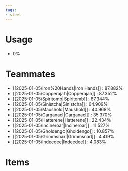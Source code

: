```yaml
---
tags:
- steel
---
```

# Usage
- 0%
# Teammates
- [[2025-01-05/Iron%20Hands|Iron Hands]] : 87.882%
- [[2025-01-05/Copperajah|Copperajah]] : 87.352%
- [[2025-01-05/Spiritomb|Spiritomb]] : 87.344%
- [[2025-01-05/Sinistcha|Sinistcha]] : 64.909%
- [[2025-01-05/Maushold|Maushold]] : 40.968%
- [[2025-01-05/Garganacl|Garganacl]] : 35.370%
- [[2025-01-05/Hatterene|Hatterene]] : 22.434%
- [[2025-01-05/Incineroar|Incineroar]] : 11.527%
- [[2025-01-05/Gholdengo|Gholdengo]] : 10.857%
- [[2025-01-05/Grimmsnarl|Grimmsnarl]] : 4.419%
- [[2025-01-05/Indeedee|Indeedee]] : 4.083%
# Items